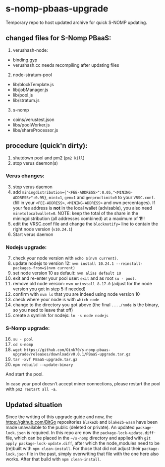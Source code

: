 # s-nomp-pbaas-upgrade
Temporary repo to host updated archive for quick S-NOMP updating.

## changed files for S-Nomp PBaaS:

1) verushash-node:
 - binding.gyp
 - verushash.cc
needs recompiling after updating files

2) node-stratum-pool
 - lib/blockTemplate.js
 - lib/jobManager.js
 - lib/pool.js
 - lib/stratum.js
 
3) s-nomp
 - coins/verustest.json
 - libs/poolWorker.js
 - libs/shareProcessor.js
 
## procedure (quick'n dirty):
 1) shutdown pool and pm2 (`pm2 kill`)
 2) stop verus daemon(s)

### Verus changes:
 3) stop verus daemon
 4) add `miningdistribution={"<FEE-ADDRESS>":0.05,"<MINING-ADDRESS>":0.95}`, `mint=1`, `gen=1` and `genproclimit=0` to your `VRSC.conf`. (fill in your `<FEE-ADDRESS>`, `<MINING-ADDRESS>` and own percentages). If your fee address is **not** in the local wallet (advisable), you also need `minetolocalwallet=0`.
NOTE: keep the total of the share in the miningdistribution (all addresses combined) at a maximum of **1**!!!
 6) edit the VRSC.conf file and change the `blocknotify=` line to contain the right node version (`v10.24.1`)
 7) Start verus daemon
 
### Nodejs upgrade:
 7) check your node version with `echo $(nvm current)`.
 8) update nodejs to version 12: `nvm install 10.24.1 --reinstall-packages-from=$(nvm current)`
 9) set node version 10 as default: `nvm alias default 10`
10) exit and re-enter your pool user: `exit` and as root `su - pool`.
11) remove old node version: `nvm uninstall 8.17.0` (adjust for the node version you got in step 5 if needed)
12) confirm with `nvm ls` that you are indeed using node version 10
13) check where your node is with `which node`
14) change to the directory you got above (the final `..../node` is the binary, so you need to leave that off)
15) create a symlink for nodejs: `ln -s node nodejs`
 
### S-Nomp upgrade:
16) `su - pool`
17) `cd s-nomp`
18) `wget https://github.com/Oink70/s-nomp-pbaas-upgrade/releases/download/v0.0.1/PBaaS-upgrade.tar.gz`
19) `tar -xvf PBaaS-upgrade.tar.gz`
20) `npm rebuild --update-binary`

And start the pool.

In case your pool doesn't accept miner connections, please restart the pool with `pm2 restart all -a`.

## Updated situation

Since the writing of this upgrade guide and now, the https://github.com/BitGo repositories `blake2b` and `blake2b-wasm` have been made unavailable to the public (deleted or private).
An updated `package-lock.json` is required.
In this repo are now the `package-lock-update.diff`-file, which can be placed in the `~/s-nomp` directory and applied with `git apply package-lock-update.diff`, after which the node_modules need to be (re)built with `npm clean-install`.
For those that did not adjust their `package-lock.json` file in the past, simply overwriting that file with the one here also works. After that build with `npm clean-install`.
